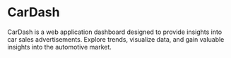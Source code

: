 # CarDash
CarDash is a web application dashboard designed to provide insights into car sales advertisements. Explore trends, visualize data, and gain valuable insights into the automotive market.
